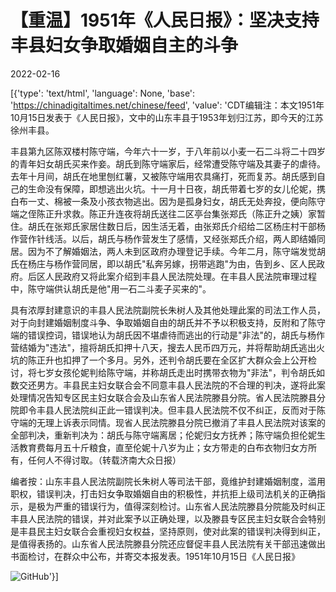 # 【重温】1951年《人民日报》：坚决支持丰县妇女争取婚姻自主的斗争

2022-02-16

[{'type': 'text/html', 'language': None, 'base': 'https://chinadigitaltimes.net/chinese/feed', 'value': 'CDT编辑注：本文1951年10月15日发表于《人民日报》，文中的山东丰县于1953年划归江苏，即今天的江苏徐州丰县。

丰县第九区陈双楼村陈守端，今年六十一岁，于八年前以小麦一石二斗将二十四岁的青年妇女胡氏买来作妾。胡氏到陈守端家后，经常遭受陈守端及其妻子的虐待。去年十月间，胡氏在地里刨红薯，又被陈守端用农具痛打，死而复苏。胡氏感到自己的生命没有保障，即想逃出火坑。十一月十日夜，胡氏带着七岁的女儿伦妮，携白布一丈、棉被一条及小孩衣物逃出。因为是孤身妇女，胡氏无处奔投，便向陈守端之侄陈正升求救。陈正升连夜将胡氏送往二区亭台集张郑氏（陈正升之姨）家暂住。胡氏在张郑氏家居住数日后，因生活无着，由张郑氏介绍给二区杨庄村干部杨作营作针线活。以后，胡氏与杨作营发生了感情，又经张郑氏介绍，两人即结婚同居。因为不了解婚姻法，两人未到区政府办理登记手续。今年二月，陈守端发觉胡氏在杨庄与杨作营同居，即以胡氏&quot;私奔另嫁，拐带逃跑&quot;为由，告到乡、区人民政府。后区人民政府又将此案介绍到丰县人民法院处理。在丰县人民法院审理过程中，陈守端供认胡氏是他&quot;用一石二斗麦子买来的&quot;。

具有浓厚封建意识的丰县人民法院副院长朱树人及其他处理此案的司法工作人员，对于向封建婚姻制度斗争、争取婚姻自由的胡氏并不予以积极支持，反附和了陈守端的错误控词，错误地认为胡氏因不堪虐待而逃出的行动是&quot;非法&quot;的，胡氏与杨作营结婚为&quot;违法&quot;，擅将胡氏扣押十八天，搜去人民币四万元，并将帮助胡氏逃出火坑的陈正升也扣押了一个多月。另外，还判令胡氏要在全区扩大群众会上公开检讨，将七岁女孩伦妮判给陈守端，并称胡氏走出时携带衣物为&quot;非法&quot;，判令胡氏如数交还男方。丰县民主妇女联合会不同意丰县人民法院的不合理的判决，遂将此案处理情况告知专区民主妇女联合会及山东省人民法院滕县分院。省人民法院滕县分院即令丰县人民法院纠正此一错误判决。但丰县人民法院不仅不纠正，反而对于陈守端的无理上诉表示同情。现省人民法院滕县分院已撤消了丰县人民法院对该案的全部判决，重新判决为：胡氏与陈守端离居；伦妮归女方抚养；陈守端负担伦妮生活教育费每月五十斤粮食，直至伦妮十八岁为止；女方带走的白布衣物归女方所有，任何人不得讨取。（转载济南大众日报）

编者按：山东丰县人民法院副院长朱树人等司法干部，竟维护封建婚姻制度，滥用职权，错误判决，打击妇女争取婚姻自由的积极性，并抗拒上级司法机关的正确指示，是极为严重的错误行为，值得深刻检讨。山东省人民法院滕县分院能及时纠正丰县人民法院的错误，并对此案予以正确处理，以及滕县专区民主妇女联合会特别是丰县民主妇女联合会重视妇女权益，坚持原则，使对此案的错误判决得到纠正，是值得表扬的。山东省人民法院滕县分院还应督促丰县人民法院有关干部迅速做出书面检讨，在群众中公布，并寄交本报发表。1951年10月15日《人民日报》

![GitHub](https://chinadigitaltimes.net/chinese/files/2022/02/post-677026-620cdbe72625d.)'}]